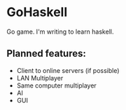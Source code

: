 GoHaskell
=========

Go game. I'm writing to learn haskell.

Planned features:
-----------------
  * Client to online servers (if possible)
  * LAN Multiplayer
  * Same computer multiplayer
  * AI
  * GUI

